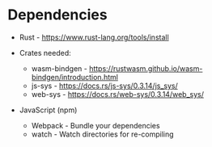 # Dependencies

* Rust - https://www.rust-lang.org/tools/install

* Crates needed:
  * wasm-bindgen - https://rustwasm.github.io/wasm-bindgen/introduction.html
  * js-sys       - https://docs.rs/js-sys/0.3.14/js_sys/
  * web-sys      - https://docs.rs/web-sys/0.3.14/web_sys/

* JavaScript (npm)
  * Webpack        - Bundle your dependencies
  * watch          - Watch directories for re-compiling
